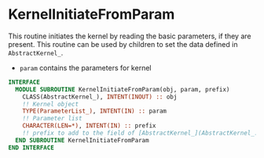 # KernelInitiateFromParam

This routine initiates the kernel by reading the basic parameters, if they are present. This routine can be used by children to set the data defined in `AbstractKernel_`.

- `param` contains the parameters for kernel

```fortran
INTERFACE
  MODULE SUBROUTINE KernelInitiateFromParam(obj, param, prefix)
    CLASS(AbstractKernel_), INTENT(INOUT) :: obj
    !! Kernel object
    TYPE(ParameterList_), INTENT(IN) :: param
    !! Parameter list
    CHARACTER(LEN=*), INTENT(IN) :: prefix
    !! prefix to add to the field of [AbstractKernel_](AbstractKernel_.md)
  END SUBROUTINE KernelInitiateFromParam
END INTERFACE
```
